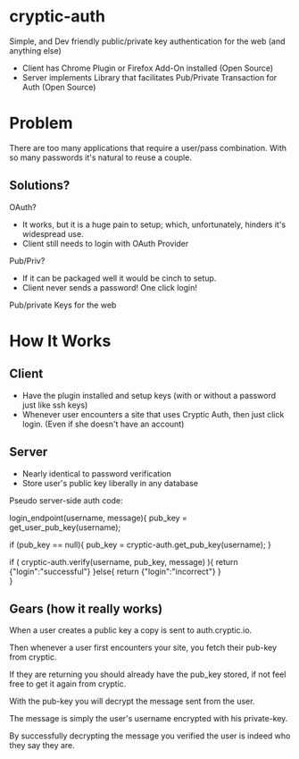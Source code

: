 cryptic-auth
============

Simple, and Dev friendly public/private key authentication for the web (and anything else)

* Client has Chrome Plugin or Firefox Add-On installed (Open Source)
* Server implements Library that facilitates Pub/Private Transaction for Auth (Open Source)



Problem
=======

There are too many applications that require a user/pass combination. With so many passwords it's natural to reuse a couple.

Solutions?
----------

OAuth?

* It works, but it is a huge pain to setup; which, unfortunately, hinders it's widespread use.
* Client still needs to login with OAuth Provider

Pub/Priv?

* If it can be packaged well it would be cinch to setup. 
* Client never sends a password! One click login!

Pub/private Keys for the web

How It Works
============

Client
------

* Have the plugin installed and setup keys (with or without a password just like ssh keys)
* Whenever user encounters a site that uses Cryptic Auth, then just click login. (Even if she doesn't have an account)

Server
------

* Nearly identical to password verification
* Store user's public key liberally in any database

Pseudo server-side auth code:

login_endpoint(username, message){
  pub_key = get_user_pub_key(username);
  
  if (pub_key == null){
    pub_key = cryptic-auth.get_pub_key(username);
  }
  
  if ( cryptic-auth.verify(username, pub_key, message) ){
    return {"login":"successful"}
  }else{
    return {"login":"incorrect"}
  }  
}

Gears (how it really works)
---------------------------

When a user creates a public key a copy is sent to auth.cryptic.io.

Then whenever a user first encounters your site, you fetch their pub-key from cryptic.

If they are returning you should already have the pub_key stored, if not feel free to get it again from cryptic.

With the pub-key you will decrypt the message sent from the user. 

The message is simply the user's username encrypted with his private-key.

By successfully decrypting the message you verified the user is indeed who they say they are.






